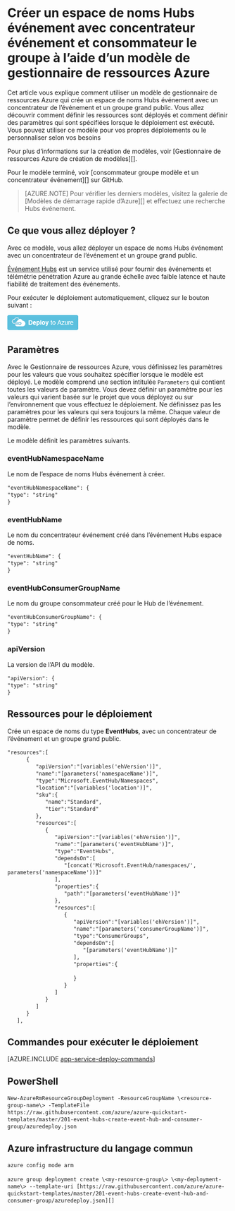 <properties
    pageTitle="Créer un espace de noms Hubs événement avec concentrateur événement et consommateur le groupe à l’aide d’un modèle de gestionnaire de ressources Azure | Microsoft Azure"
    description="Créer un espace de noms Hubs événement avec concentrateur de l’événement et un groupe de fournisseurs à l’aide du Gestionnaire de ressources Azure modèle"
    services="event-hubs"
    documentationCenter=".net"
    authors="sethmanheim"
    manager="timlt"
    editor=""/>

<tags
    ms.service="event-hubs"
    ms.devlang="tbd"
    ms.topic="article"
    ms.tgt_pltfrm="dotnet"
    ms.workload="na"
    ms.date="08/31/2016"
    ms.author="sethm;shvija"/>

# <a name="create-an-event-hubs-namespace-with-event-hub-and-consumer-group-using-an-azure-resource-manager-template"></a>Créer un espace de noms Hubs événement avec concentrateur événement et consommateur le groupe à l’aide d’un modèle de gestionnaire de ressources Azure

Cet article vous explique comment utiliser un modèle de gestionnaire de ressources Azure qui crée un espace de noms Hubs événement avec un concentrateur de l’événement et un groupe grand public. Vous allez découvrir comment définir les ressources sont déployés et comment définir des paramètres qui sont spécifiées lorsque le déploiement est exécuté. Vous pouvez utiliser ce modèle pour vos propres déploiements ou le personnaliser selon vos besoins

Pour plus d’informations sur la création de modèles, voir [Gestionnaire de ressources Azure de création de modèles][].

Pour le modèle terminé, voir [consommateur groupe modèle et un concentrateur événement][] sur GitHub.

>[AZURE.NOTE]
>Pour vérifier les derniers modèles, visitez la galerie de [Modèles de démarrage rapide d’Azure][] et effectuez une recherche Hubs événement.

## <a name="what-will-you-deploy"></a>Ce que vous allez déployer ?

Avec ce modèle, vous allez déployer un espace de noms Hubs événement avec un concentrateur de l’événement et un groupe grand public.

[Événement Hubs](../event-hubs/event-hubs-what-is-event-hubs.md) est un service utilisé pour fournir des événements et télémétrie pénétration Azure au grande échelle avec faible latence et haute fiabilité de traitement des événements.

Pour exécuter le déploiement automatiquement, cliquez sur le bouton suivant :

[![Déploiement d’Azure](./media/event-hubs-resource-manager-namespace-event-hub/deploybutton.png)](https://portal.azure.com/#create/Microsoft.Template/uri/https%3A%2F%2Fraw.githubusercontent.com%2FAzure%2Fazure-quickstart-templates%2Fmaster%2F201-event-hubs-create-event-hub-and-consumer-group%2Fazuredeploy.json)

## <a name="parameters"></a>Paramètres

Avec le Gestionnaire de ressources Azure, vous définissez les paramètres pour les valeurs que vous souhaitez spécifier lorsque le modèle est déployé. Le modèle comprend une section intitulée `Parameters` qui contient toutes les valeurs de paramètre. Vous devez définir un paramètre pour les valeurs qui varient basée sur le projet que vous déployez ou sur l’environnement que vous effectuez le déploiement. Ne définissez pas les paramètres pour les valeurs qui sera toujours la même. Chaque valeur de paramètre permet de définir les ressources qui sont déployés dans le modèle.

Le modèle définit les paramètres suivants.

### <a name="eventhubnamespacename"></a>eventHubNamespaceName

Le nom de l’espace de noms Hubs événement à créer.

```
"eventHubNamespaceName": {
"type": "string"
}
```

### <a name="eventhubname"></a>eventHubName

Le nom du concentrateur événement créé dans l’événement Hubs espace de noms.

```
"eventHubName": {
"type": "string"
}
```

### <a name="eventhubconsumergroupname"></a>eventHubConsumerGroupName

Le nom du groupe consommateur créé pour le Hub de l’événement.

```
"eventHubConsumerGroupName": {
"type": "string"
}
```

### <a name="apiversion"></a>apiVersion

La version de l’API du modèle.

```
"apiVersion": {
"type": "string"
}
```

## <a name="resources-to-deploy"></a>Ressources pour le déploiement

Crée un espace de noms du type **EventHubs**, avec un concentrateur de l’événement et un groupe grand public.

```
"resources":[  
      {  
         "apiVersion":"[variables('ehVersion')]",
         "name":"[parameters('namespaceName')]",
         "type":"Microsoft.EventHub/Namespaces",
         "location":"[variables('location')]",
         "sku":{  
            "name":"Standard",
            "tier":"Standard"
         },
         "resources":[  
            {  
               "apiVersion":"[variables('ehVersion')]",
               "name":"[parameters('eventHubName')]",
               "type":"EventHubs",
               "dependsOn":[  
                  "[concat('Microsoft.EventHub/namespaces/', parameters('namespaceName'))]"
               ],
               "properties":{  
                  "path":"[parameters('eventHubName')]"
               },
               "resources":[  
                  {  
                     "apiVersion":"[variables('ehVersion')]",
                     "name":"[parameters('consumerGroupName')]",
                     "type":"ConsumerGroups",
                     "dependsOn":[  
                        "[parameters('eventHubName')]"
                     ],
                     "properties":{  

                     }
                  }
               ]
            }
         ]
      }
   ],
```

## <a name="commands-to-run-deployment"></a>Commandes pour exécuter le déploiement

[AZURE.INCLUDE [app-service-deploy-commands](../../includes/app-service-deploy-commands.md)]

## <a name="powershell"></a>PowerShell

```
New-AzureRmResourceGroupDeployment -ResourceGroupName \<resource-group-name\> -TemplateFile https://raw.githubusercontent.com/azure/azure-quickstart-templates/master/201-event-hubs-create-event-hub-and-consumer-group/azuredeploy.json
```

## <a name="azure-cli"></a>Azure infrastructure du langage commun

```
azure config mode arm

azure group deployment create \<my-resource-group\> \<my-deployment-name\> --template-uri [https://raw.githubusercontent.com/azure/azure-quickstart-templates/master/201-event-hubs-create-event-hub-and-consumer-group/azuredeploy.json][]
```

[Création de modèles de gestionnaire de ressources Azure]: ../resource-group-authoring-templates.md
[Modèles de démarrage rapide Azure]:  https://azure.microsoft.com/documentation/templates/?term=event+hubs
[Using Azure PowerShell with Azure Resource Manager]: ../powershell-azure-resource-manager.md
[Using the Azure CLI for Mac, Linux, and Windows with Azure Resource Management]: ../xplat-cli-azure-resource-manager.md
[Modèle de l’événement concentrateur et consommateur du groupe]: https://github.com/Azure/azure-quickstart-templates/blob/master/201-event-hubs-create-event-hub-and-consumer-group/
